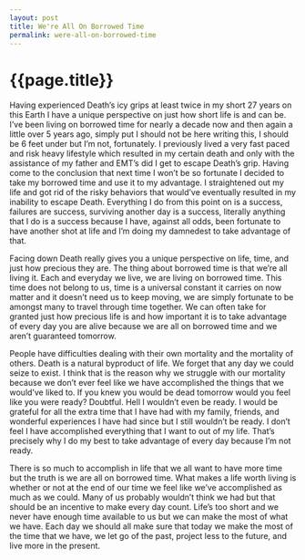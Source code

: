 ```yaml
---
layout: post
title: We're All On Borrowed Time
permalink: were-all-on-borrowed-time
---
```


# {{page.title}}

Having experienced Death’s icy grips at least twice in my short 27 years on this Earth I have a unique perspective on just how short life is and can be. I’ve been living on borrowed time for nearly a decade now and then again a little over 5 years ago, simply put I should not be here writing this, I should be 6 feet under but I’m not, fortunately. I previously lived a very fast paced and risk heavy lifestyle which resulted in my certain death and only with the assistance of my father and EMT’s did I get to escape Death’s grip. Having come to the conclusion that next time I won’t be so fortunate I decided to take my borrowed time and use it to my advantage. I straightened out my life and got rid of the risky behaviors that would’ve eventually resulted in my inability to escape Death. Everything I do from this point on is a success, failures are success, surviving another day is a success, literally anything that I do is a success because I have, against all odds, been fortunate to have another shot at life and I’m doing my damnedest to take advantage of that.

Facing down Death really gives you a unique perspective on life, time, and just how precious they are. The thing about borrowed time is that we’re all living it. Each and everyday we live, we are living on borrowed time. This time does not belong to us, time is a universal constant it carries on now matter and it doesn’t need us to keep moving, we are simply fortunate to be amongst many to travel through time together. We can often take for granted just how precious life is and how important it is to take advantage of every day you are alive because we are all on borrowed time and we aren’t guaranteed tomorrow.

People have difficulties dealing with their own mortality and the mortality of others. Death is a natural byproduct of life. We forget that any day we could seize to exist. I think that is the reason why we struggle with our mortality because we don’t ever feel like we have accomplished the things that we would’ve liked to. If you knew you would be dead tomorrow would you feel like you were ready? Doubtful. Hell I wouldn’t even be ready. I would be grateful for all the extra time that I have had with my family, friends, and wonderful experiences I have had since but I still wouldn’t be ready. I don’t feel I have accomplished everything that I want to out of my life. That’s precisely why I do my best to take advantage of every day because I’m not ready.

There is so much to accomplish in life that we all want to have more time but the truth is we are all on borrowed time. What makes a life worth living is whether or not at the end of our time we feel like we’ve accomplished as much as we could. Many of us probably wouldn’t think we had but that should be an incentive to make every day count. Life’s too short and we never have enough time available to us but we can make the most of what we have. Each day we should all make sure that today we make the most of the time that we have, we let go of the past, project less to the future, and live more in the present.
